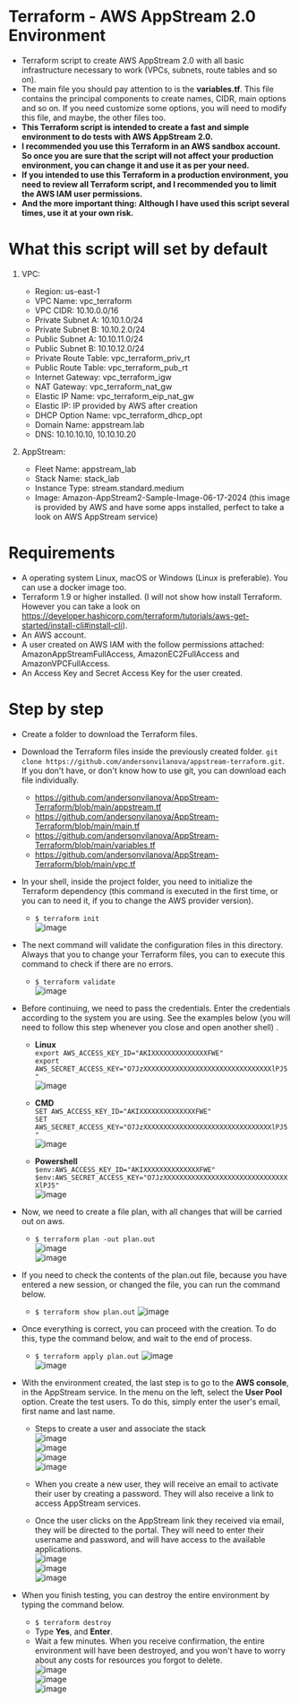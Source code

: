 # Terraform - AWS AppStream 2.0 Environment
- Terraform script to create AWS AppStream 2.0 with all basic infrastructure necessary to work (VPCs, subnets, route tables and so on).  
- The main file you should pay attention to is the **variables.tf**. This file contains the principal components to create names, CIDR, main options and so on. If you need customize some options, you will need to modify this file, and maybe, the other files too.
- **This Terraform script is intended to create a fast and simple environment to do tests with AWS AppStream 2.0.**  
- **I recommended you use this Terraform in an AWS sandbox account. So once you are sure that the script will not affect your production environment, you can change it and use it as per your need.**
- **If you intended to use this Terraform in a production environment, you need to review all Terraform script, and I recommended you to limit the AWS IAM user permissions.**
- **And the more important thing: Although I have used this script several times, use it at your own risk.**  

# What this script will set by default  

1. VPC:
   - Region: us-east-1
   - VPC Name: vpc_terraform
   - VPC CIDR: 10.10.0.0/16
   - Private Subnet A: 10.10.1.0/24
   - Private Subnet B: 10.10.2.0/24
   - Public Subnet A: 10.10.11.0/24
   - Public Subnet B: 10.10.12.0/24
   - Private Route Table: vpc_terraform_priv_rt
   - Public Route Table: vpc_terraform_pub_rt
   - Internet Gateway: vpc_terraform_igw
   - NAT Gateway: vpc_terraform_nat_gw
   - Elastic IP Name: vpc_terraform_eip_nat_gw
   - Elastic IP: IP provided by AWS after creation
   - DHCP Option Name: vpc_terraform_dhcp_opt
   - Domain Name: appstream.lab
   - DNS: 10.10.10.10, 10.10.10.20
     
2. AppStream: 
   - Fleet Name: appstream_lab
   - Stack Name: stack_lab
   - Instance Type: stream.standard.medium
   - Image: Amazon-AppStream2-Sample-Image-06-17-2024 (this image is provided by AWS and have some apps installed, perfect to take a look on AWS AppStream service)
  
# Requirements
   - A operating system Linux, macOS or Windows (Linux is preferable). You can use a docker image too.
   - Terraform 1.9 or higher installed. (I will not show how install Terraform. However you can take a look on https://developer.hashicorp.com/terraform/tutorials/aws-get-started/install-cli#install-cli).
   - An AWS account.
   - A user created on AWS IAM with the follow permissions attached: AmazonAppStreamFullAccess, AmazonEC2FullAccess and AmazonVPCFullAccess.
   - An Access Key and Secret Access Key for the user created.

# Step by step
   - Create a folder to download the Terraform files.
   - Download the Terraform files inside the previously created folder. ```git clone https://github.com/andersonvilanova/appstream-terraform.git```. If you don't have, or don't know how to use git, you can download each file individually.
      - https://github.com/andersonvilanova/AppStream-Terraform/blob/main/appstream.tf
      - https://github.com/andersonvilanova/AppStream-Terraform/blob/main/main.tf
      - https://github.com/andersonvilanova/AppStream-Terraform/blob/main/variables.tf
      - https://github.com/andersonvilanova/AppStream-Terraform/blob/main/vpc.tf
   - In your shell, inside the project folder, you need to initialize the Terraform dependency (this command is executed in the first time, or you can to need it, if you to change the AWS provider version).  
     - ```$ terraform init```  
        ![image](https://github.com/user-attachments/assets/711f699a-1d36-4097-8bec-91df3d81ebc0)  
  
   - The next command will validate the configuration files in this directory. Always that you to change your Terraform files, you can to execute this command to check if there are no errors. 
     - ```$ terraform validate```  
        ![image](https://github.com/user-attachments/assets/3e606a6e-fb9e-4796-afee-c9598407aabf)  

   - Before continuing, we need to pass the credentials. Enter the credentials according to the system you are using. See the examples below (you will need to follow this step whenever you close and open another shell) .  
      - **Linux**  
        ```export AWS_ACCESS_KEY_ID="AKIXXXXXXXXXXXXXXFWE"```  
        ```export AWS_SECRET_ACCESS_KEY="O7JzXXXXXXXXXXXXXXXXXXXXXXXXXXXXXXXXlPJ5"```  
        ![image](https://github.com/user-attachments/assets/efb1d7cb-816f-4904-9567-eedf21a6eedb)  
 
     - **CMD**  
        ```SET AWS_ACCESS_KEY_ID="AKIXXXXXXXXXXXXXXFWE"```  
        ```SET AWS_SECRET_ACCESS_KEY="O7JzXXXXXXXXXXXXXXXXXXXXXXXXXXXXXXXXlPJ5"```  
        ![image](https://github.com/user-attachments/assets/28945691-c6e6-4df7-a2d6-c73dc09e1c86)  
  
      - **Powershell**  
        ```$env:AWS_ACCESS_KEY_ID="AKIXXXXXXXXXXXXXXFWE"```  
        ```$env:AWS_SECRET_ACCESS_KEY="O7JzXXXXXXXXXXXXXXXXXXXXXXXXXXXXXXXXlPJ5"```  
        ![image](https://github.com/user-attachments/assets/fc2ed850-7fb9-4e30-84fa-1278b78de06b)  
  
  - Now, we need to create a file plan, with all changes that will be carried out on aws.  
     - ```$ terraform plan -out plan.out```  
       ![image](https://github.com/user-attachments/assets/1a3b67e6-90ed-47a5-8bb1-2646fb98233c)  
       ![image](https://github.com/user-attachments/assets/cac9545d-f25b-4890-81f6-4642a2c8db9e)  

  - If you need to check the contents of the plan.out file, because you have entered a new session, or changed the file, you can run the command below.  
     - ```$ terraform show plan.out```
       ![image](https://github.com/user-attachments/assets/6478eb13-f419-4a3d-b709-0b96cff6a0d2)  

  - Once everything is correct, you can proceed with the creation. To do this, type the command below, and wait to the end of process.  
     - ```$ terraform apply plan.out```
       ![image](https://github.com/user-attachments/assets/15682a67-4ec4-4f13-bdc1-7299534ee89a)  
       ![image](https://github.com/user-attachments/assets/3935c5f6-90fb-4735-b979-3788fde2efa5)  

  - With the environment created, the last step is to go to the **AWS console**, in the AppStream service. In the menu on the left, select the **User Pool** option. Create the test users. To do this, simply enter the user's email, first name and last name.
     - Steps to create a user and associate the stack  
       ![image](https://github.com/user-attachments/assets/614c0f7e-39a2-4dac-ba50-4fa4d4bcdf62)  
       ![image](https://github.com/user-attachments/assets/84d840d7-60e8-40c1-afa6-43d8f6026c71)  
       ![image](https://github.com/user-attachments/assets/f881ad1d-b6fe-4007-b71d-d7fb1eae75c9)  
       ![image](https://github.com/user-attachments/assets/f2738bf9-d069-4331-ad06-94049ff87f44)  

    - When you create a new user, they will receive an email to activate their user by creating a password. They will also receive a link to access AppStream services.  
    - Once the user clicks on the AppStream link they received via email, they will be directed to the portal. They will need to enter their username and password, and will have access to the available applications.  
      ![image](https://github.com/user-attachments/assets/f410da3d-fc8f-4d12-b61c-c3b58f78fda2)  
      ![image](https://github.com/user-attachments/assets/9a793e3a-a2f1-4659-a93b-d80fc9667d2d)  
      ![image](https://github.com/user-attachments/assets/de62dc24-27de-4ed0-b175-e32305e467a5)  

   - When you finish testing, you can destroy the entire environment by typing the command below.
      - ```$ terraform destroy```  
      - Type **Yes**, and **Enter**.  
      - Wait a few minutes. When you receive confirmation, the entire environment will have been destroyed, and you won't have to worry about any costs for resources you forgot to delete.  
      ![image](https://github.com/user-attachments/assets/6a7df877-c72d-47ca-a4d7-6d2cfdbc4626)  
      ![image](https://github.com/user-attachments/assets/82f07693-f090-4f02-b4e0-3c1308c2d373)  
      ![image](https://github.com/user-attachments/assets/b95f12b4-a0df-4073-a0d8-c131651804e0)
